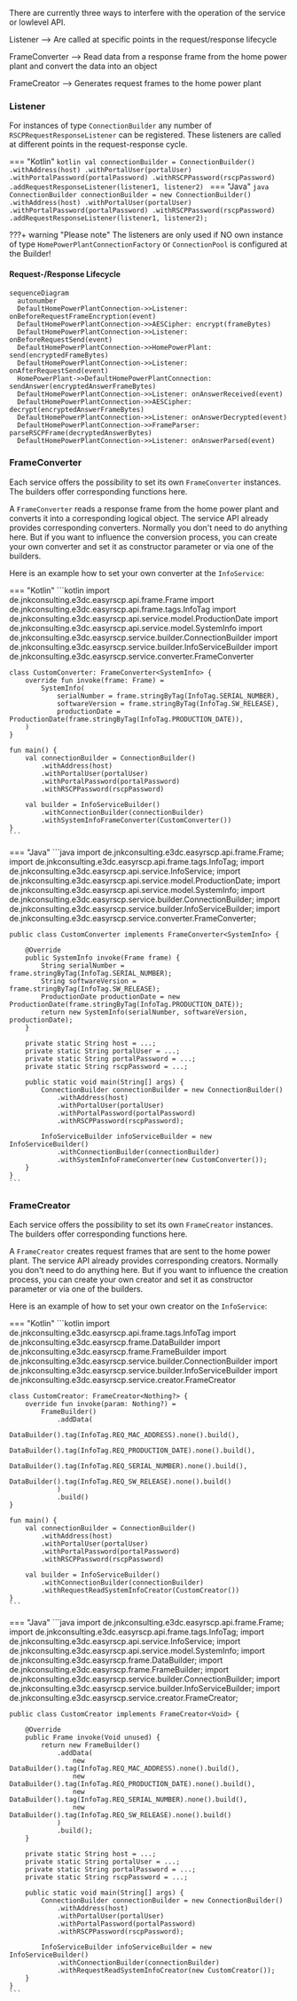 There are currently three ways to interfere with the operation of the service or lowlevel API.

Listener --> Are called at specific points in the request/response lifecycle

FrameConverter --> Read data from a response frame from the home power plant and convert the data into an object

FrameCreator --> Generates request frames to the home power plant

### Listener
For instances of type `ConnectionBuilder` any number of `RSCPRequestResponseListener` can be registered. These listeners are called at different points in the request-response cycle.

=== "Kotlin"
    ```kotlin
    val connectionBuilder = ConnectionBuilder()
            .withAddress(host)
            .withPortalUser(portalUser)
            .withPortalPassword(portalPassword)
            .withRSCPPassword(rscpPassword)
            .addRequestResponseListener(listener1, listener2)
    ```
=== "Java"
    ```java
    ConnectionBuilder connectionBuilder = new ConnectionBuilder()
            .withAddress(host)
            .withPortalUser(portalUser)
            .withPortalPassword(portalPassword)
            .withRSCPPassword(rscpPassword)
            .addRequestResponseListener(listener1, listener2);
    ```

???+ warning "Please note"
    The listeners are only used if NO own instance of type `HomePowerPlantConnectionFactory` or `ConnectionPool` is configured at the Builder!

#### Request-/Response Lifecycle
``` mermaid
sequenceDiagram
  autonumber
  DefaultHomePowerPlantConnection->>Listener: onBeforeRequestFrameEncryption(event)
  DefaultHomePowerPlantConnection->>AESCipher: encrypt(frameBytes)
  DefaultHomePowerPlantConnection->>Listener: onBeforeRequestSend(event)
  DefaultHomePowerPlantConnection->>HomePowerPlant: send(encryptedFrameBytes)
  DefaultHomePowerPlantConnection->>Listener: onAfterRequestSend(event)
  HomePowerPlant->>DefaultHomePowerPlantConnection: sendAnswer(encryptedAnswerFrameBytes)
  DefaultHomePowerPlantConnection->>Listener: onAnswerReceived(event)
  DefaultHomePowerPlantConnection->>AESCipher: decrypt(encryptedAnswerFrameBytes)
  DefaultHomePowerPlantConnection->>Listener: onAnswerDecrypted(event)
  DefaultHomePowerPlantConnection->>FrameParser: parseRSCPFrame(decryptedAnswerBytes)
  DefaultHomePowerPlantConnection->>Listener: onAnswerParsed(event)
```

### FrameConverter

Each service offers the possibility to set its own `FrameConverter` instances. The builders offer corresponding functions here.

A `FrameConverter` reads a response frame from the home power plant and converts it into a corresponding logical object. The service API already provides corresponding converters.
Normally you don't need to do anything here. But if you want to influence the conversion process, you can create your own converter and set it as constructor parameter or via one of the builders.

Here is an example how to set your own converter at the `InfoService`:

=== "Kotlin"
    ```kotlin
    import de.jnkconsulting.e3dc.easyrscp.api.frame.Frame
    import de.jnkconsulting.e3dc.easyrscp.api.frame.tags.InfoTag
    import de.jnkconsulting.e3dc.easyrscp.api.service.model.ProductionDate
    import de.jnkconsulting.e3dc.easyrscp.api.service.model.SystemInfo
    import de.jnkconsulting.e3dc.easyrscp.service.builder.ConnectionBuilder
    import de.jnkconsulting.e3dc.easyrscp.service.builder.InfoServiceBuilder
    import de.jnkconsulting.e3dc.easyrscp.service.converter.FrameConverter
    
    class CustomConverter: FrameConverter<SystemInfo> {
        override fun invoke(frame: Frame) =
            SystemInfo(
                serialNumber = frame.stringByTag(InfoTag.SERIAL_NUMBER),
                softwareVersion = frame.stringByTag(InfoTag.SW_RELEASE),
                productionDate = ProductionDate(frame.stringByTag(InfoTag.PRODUCTION_DATE)),
        )
    }
    
    fun main() {
        val connectionBuilder = ConnectionBuilder()
            .withAddress(host)
            .withPortalUser(portalUser)
            .withPortalPassword(portalPassword)
            .withRSCPPassword(rscpPassword)
        
        val builder = InfoServiceBuilder()
            .withConnectionBuilder(connectionBuilder)
            .withSystemInfoFrameConverter(CustomConverter())
    }
    ```
=== "Java"
    ```java
    import de.jnkconsulting.e3dc.easyrscp.api.frame.Frame;
    import de.jnkconsulting.e3dc.easyrscp.api.frame.tags.InfoTag;
    import de.jnkconsulting.e3dc.easyrscp.api.service.InfoService;
    import de.jnkconsulting.e3dc.easyrscp.api.service.model.ProductionDate;
    import de.jnkconsulting.e3dc.easyrscp.api.service.model.SystemInfo;
    import de.jnkconsulting.e3dc.easyrscp.service.builder.ConnectionBuilder;
    import de.jnkconsulting.e3dc.easyrscp.service.builder.InfoServiceBuilder;
    import de.jnkconsulting.e3dc.easyrscp.service.converter.FrameConverter;
    
    public class CustomConverter implements FrameConverter<SystemInfo> {
    
        @Override
        public SystemInfo invoke(Frame frame) {
            String serialNumber = frame.stringByTag(InfoTag.SERIAL_NUMBER);
            String softwareVersion = frame.stringByTag(InfoTag.SW_RELEASE);
            ProductionDate productionDate = new ProductionDate(frame.stringByTag(InfoTag.PRODUCTION_DATE));
            return new SystemInfo(serialNumber, softwareVersion, productionDate);
        }
    
        private static String host = ...;
        private static String portalUser = ...;
        private static String portalPassword = ...;
        private static String rscpPassword = ...;
    
        public static void main(String[] args) {
            ConnectionBuilder connectionBuilder = new ConnectionBuilder()
                .withAddress(host)
                .withPortalUser(portalUser)
                .withPortalPassword(portalPassword)
                .withRSCPPassword(rscpPassword);
    
            InfoServiceBuilder infoServiceBuilder = new InfoServiceBuilder()
                .withConnectionBuilder(connectionBuilder)
                .withSystemInfoFrameConverter(new CustomConverter());    
        }
    }    
    ```

### FrameCreator

Each service offers the possibility to set its own `FrameCreator` instances. The builders offer corresponding functions here.

A `FrameCreator` creates request frames that are sent to the home power plant. The service API already provides corresponding creators.
Normally you don't need to do anything here. But if you want to influence the creation process, you can create your own creator and set it as constructor parameter or via one of the builders.

Here is an example of how to set your own creator on the `InfoService`:

=== "Kotlin"
    ```kotlin
    import de.jnkconsulting.e3dc.easyrscp.api.frame.tags.InfoTag
    import de.jnkconsulting.e3dc.easyrscp.frame.DataBuilder
    import de.jnkconsulting.e3dc.easyrscp.frame.FrameBuilder
    import de.jnkconsulting.e3dc.easyrscp.service.builder.ConnectionBuilder
    import de.jnkconsulting.e3dc.easyrscp.service.builder.InfoServiceBuilder
    import de.jnkconsulting.e3dc.easyrscp.service.creator.FrameCreator
    
    class CustomCreator: FrameCreator<Nothing?> {
        override fun invoke(param: Nothing?) =
            FrameBuilder()
                .addData(
                    DataBuilder().tag(InfoTag.REQ_MAC_ADDRESS).none().build(),
                    DataBuilder().tag(InfoTag.REQ_PRODUCTION_DATE).none().build(),
                    DataBuilder().tag(InfoTag.REQ_SERIAL_NUMBER).none().build(),
                    DataBuilder().tag(InfoTag.REQ_SW_RELEASE).none().build()
                )
                .build()
    }
    
    fun main() {
        val connectionBuilder = ConnectionBuilder()
            .withAddress(host)
            .withPortalUser(portalUser)
            .withPortalPassword(portalPassword)
            .withRSCPPassword(rscpPassword)
    
        val builder = InfoServiceBuilder()
            .withConnectionBuilder(connectionBuilder)
            .withRequestReadSystemInfoCreator(CustomCreator())
    }
    ```
=== "Java"
    ```java
    import de.jnkconsulting.e3dc.easyrscp.api.frame.Frame;
    import de.jnkconsulting.e3dc.easyrscp.api.frame.tags.InfoTag;
    import de.jnkconsulting.e3dc.easyrscp.api.service.InfoService;
    import de.jnkconsulting.e3dc.easyrscp.api.service.model.SystemInfo;
    import de.jnkconsulting.e3dc.easyrscp.frame.DataBuilder;
    import de.jnkconsulting.e3dc.easyrscp.frame.FrameBuilder;
    import de.jnkconsulting.e3dc.easyrscp.service.builder.ConnectionBuilder;
    import de.jnkconsulting.e3dc.easyrscp.service.builder.InfoServiceBuilder;
    import de.jnkconsulting.e3dc.easyrscp.service.creator.FrameCreator;
    
    public class CustomCreator implements FrameCreator<Void> {
    
        @Override
        public Frame invoke(Void unused) {
            return new FrameBuilder()
                .addData(
                    new DataBuilder().tag(InfoTag.REQ_MAC_ADDRESS).none().build(),
                    new DataBuilder().tag(InfoTag.REQ_PRODUCTION_DATE).none().build(),
                    new DataBuilder().tag(InfoTag.REQ_SERIAL_NUMBER).none().build(),
                    new DataBuilder().tag(InfoTag.REQ_SW_RELEASE).none().build()
                )
                .build();
        }
    
        private static String host = ...;
        private static String portalUser = ...;
        private static String portalPassword = ...;
        private static String rscpPassword = ...;
    
        public static void main(String[] args) {
            ConnectionBuilder connectionBuilder = new ConnectionBuilder()
                .withAddress(host)
                .withPortalUser(portalUser)
                .withPortalPassword(portalPassword)
                .withRSCPPassword(rscpPassword);
    
            InfoServiceBuilder infoServiceBuilder = new InfoServiceBuilder()
                .withConnectionBuilder(connectionBuilder)
                .withRequestReadSystemInfoCreator(new CustomCreator());
        }
    }    
    ```
